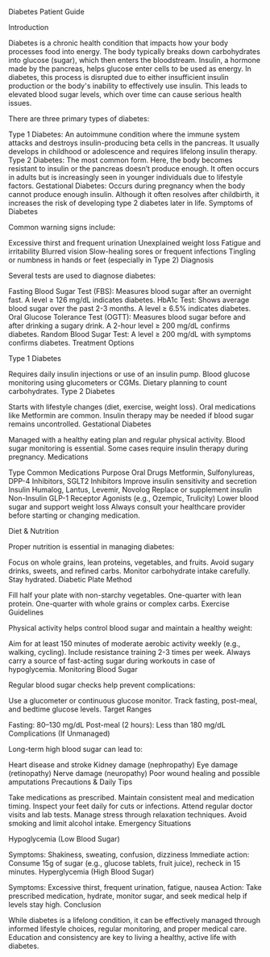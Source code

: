 Diabetes Patient Guide

Introduction

Diabetes is a chronic health condition that impacts how your body processes food into energy. The body typically breaks down carbohydrates into glucose (sugar), which then enters the bloodstream. Insulin, a hormone made by the pancreas, helps glucose enter cells to be used as energy. In diabetes, this process is disrupted due to either insufficient insulin production or the body's inability to effectively use insulin. This leads to elevated blood sugar levels, which over time can cause serious health issues.

There are three primary types of diabetes:

Type 1 Diabetes: An autoimmune condition where the immune system attacks and destroys insulin-producing beta cells in the pancreas. It usually develops in childhood or adolescence and requires lifelong insulin therapy.
Type 2 Diabetes: The most common form. Here, the body becomes resistant to insulin or the pancreas doesn’t produce enough. It often occurs in adults but is increasingly seen in younger individuals due to lifestyle factors.
Gestational Diabetes: Occurs during pregnancy when the body cannot produce enough insulin. Although it often resolves after childbirth, it increases the risk of developing type 2 diabetes later in life.
Symptoms of Diabetes

Common warning signs include:

Excessive thirst and frequent urination
Unexplained weight loss
Fatigue and irritability
Blurred vision
Slow-healing sores or frequent infections
Tingling or numbness in hands or feet (especially in Type 2)
Diagnosis

Several tests are used to diagnose diabetes:

Fasting Blood Sugar Test (FBS): Measures blood sugar after an overnight fast. A level ≥ 126 mg/dL indicates diabetes.
HbA1c Test: Shows average blood sugar over the past 2-3 months. A level ≥ 6.5% indicates diabetes.
Oral Glucose Tolerance Test (OGTT): Measures blood sugar before and after drinking a sugary drink. A 2-hour level ≥ 200 mg/dL confirms diabetes.
Random Blood Sugar Test: A level ≥ 200 mg/dL with symptoms confirms diabetes.
Treatment Options

Type 1 Diabetes

Requires daily insulin injections or use of an insulin pump.
Blood glucose monitoring using glucometers or CGMs.
Dietary planning to count carbohydrates.
Type 2 Diabetes

Starts with lifestyle changes (diet, exercise, weight loss).
Oral medications like Metformin are common.
Insulin therapy may be needed if blood sugar remains uncontrolled.
Gestational Diabetes

Managed with a healthy eating plan and regular physical activity.
Blood sugar monitoring is essential.
Some cases require insulin therapy during pregnancy.
Medications


Type	Common Medications	Purpose
Oral Drugs	Metformin, Sulfonylureas, DPP-4 Inhibitors, SGLT2 Inhibitors	Improve insulin sensitivity and secretion
Insulin	Humalog, Lantus, Levemir, Novolog	Replace or supplement insulin
Non-Insulin	GLP-1 Receptor Agonists (e.g., Ozempic, Trulicity)	Lower blood sugar and support weight loss
Always consult your healthcare provider before starting or changing medication.

Diet & Nutrition

Proper nutrition is essential in managing diabetes:

Focus on whole grains, lean proteins, vegetables, and fruits.
Avoid sugary drinks, sweets, and refined carbs.
Monitor carbohydrate intake carefully.
Stay hydrated.
Diabetic Plate Method

Fill half your plate with non-starchy vegetables.
One-quarter with lean protein.
One-quarter with whole grains or complex carbs.
Exercise Guidelines

Physical activity helps control blood sugar and maintain a healthy weight:

Aim for at least 150 minutes of moderate aerobic activity weekly (e.g., walking, cycling).
Include resistance training 2-3 times per week.
Always carry a source of fast-acting sugar during workouts in case of hypoglycemia.
Monitoring Blood Sugar

Regular blood sugar checks help prevent complications:

Use a glucometer or continuous glucose monitor.
Track fasting, post-meal, and bedtime glucose levels.
Target Ranges

Fasting: 80–130 mg/dL
Post-meal (2 hours): Less than 180 mg/dL
Complications (If Unmanaged)

Long-term high blood sugar can lead to:

Heart disease and stroke
Kidney damage (nephropathy)
Eye damage (retinopathy)
Nerve damage (neuropathy)
Poor wound healing and possible amputations
Precautions & Daily Tips

Take medications as prescribed.
Maintain consistent meal and medication timing.
Inspect your feet daily for cuts or infections.
Attend regular doctor visits and lab tests.
Manage stress through relaxation techniques.
Avoid smoking and limit alcohol intake.
Emergency Situations

Hypoglycemia (Low Blood Sugar)

Symptoms: Shakiness, sweating, confusion, dizziness
Immediate action: Consume 15g of sugar (e.g., glucose tablets, fruit juice), recheck in 15 minutes.
Hyperglycemia (High Blood Sugar)

Symptoms: Excessive thirst, frequent urination, fatigue, nausea
Action: Take prescribed medication, hydrate, monitor sugar, and seek medical help if levels stay high.
Conclusion

While diabetes is a lifelong condition, it can be effectively managed through informed lifestyle choices, regular monitoring, and proper medical care. Education and consistency are key to living a healthy, active life with diabetes.

